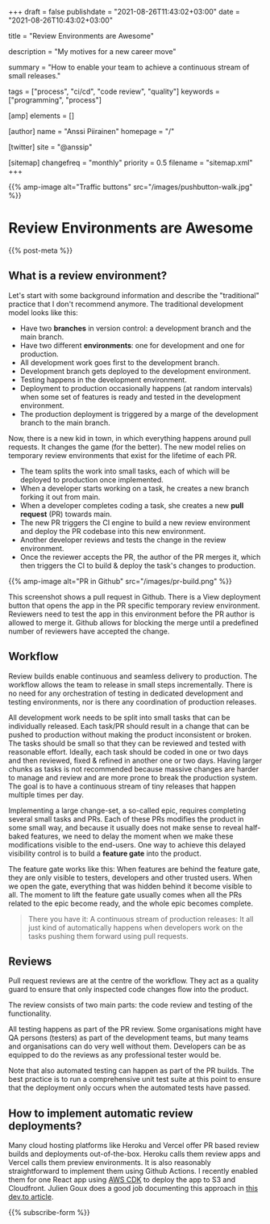 +++
draft = false
publishdate = "2021-08-26T11:43:02+03:00"
date = "2021-08-26T10:43:02+03:00"

title = "Review Environments are Awesome"

description = "My motives for a new career move"

summary = "How to enable your team to achieve a continuous stream of small releases."

tags = ["process", "ci/cd", "code review", "quality"]
keywords = ["programming", "process"]

[amp]
    elements = []

[author]
    name = "Anssi Piirainen"
    homepage = "/"

[twitter]
    site = "@anssip"

[sitemap]
    changefreq = "monthly"
    priority = 0.5
    filename = "sitemap.xml"
+++

{{% amp-image alt="Traffic buttons" src="/images/pushbutton-walk.jpg" %}}

# Review Environments are Awesome

{{% post-meta %}}

## What is a review environment?

Let's start with some background information and describe the "traditional" practice that I don't recommend anymore. The traditional development model looks like this:

* Have two **branches** in version control: a development branch and the main branch.
* Have two different **environments**: one for development and one for production.
* All development work goes first to the development branch.
* Development branch gets deployed to the development environment.
* Testing happens in the development environment.
* Deployment to production occasionally happens (at random intervals) when some set of features is ready and tested in the development environment.
* The production deployment is triggered by a marge of the development branch to the main branch.

Now, there is a new kid in town, in which everything happens around pull requests. It changes the game (for the better). The new model relies on temporary review environments that exist for the lifetime of each PR.

* The team splits the work into small tasks, each of which will be deployed to production once implemented.
* When a developer starts working on a task, he creates a new branch forking it out from main.
* When a developer completes coding a task, she creates a new **pull request** (PR) towards main.
* The new PR triggers the CI engine to build a new review environment and deploy the PR codebase into this new environment.
* Another developer reviews and tests the change in the review environment.
* Once the reviewer accepts the PR, the author of the PR merges it, which then triggers the CI to build & deploy the task's changes to production.

{{% amp-image alt="PR in Github" src="/images/pr-build.png" %}}

This screenshot shows a pull request in Github. There is a View deployment button that opens the app in the PR specific temporary review environment. Reviewers need to test the app in this environment before the PR author is allowed to merge it. Github allows for blocking the merge until a predefined number of reviewers have accepted the change.

## Workflow

Review builds enable continuous and seamless delivery to production. The workflow allows the team to release in small steps incrementally. There is no need for any orchestration of testing in dedicated development and testing environments, nor is there any coordination of production releases.

All development work needs to be split into small tasks that can be individually released. Each task/PR should result in a change that can be pushed to production without making the product inconsistent or broken. The tasks should be small so that they can be reviewed and tested with reasonable effort. Ideally, each task should be coded in one or two days and then reviewed, fixed & refined in another one or two days. Having larger chunks as tasks is not recommended because massive changes are harder to manage and review and are more prone to break the production system. The goal is to have a continuous stream of tiny releases that happen multiple times per day.

Implementing a large change-set, a so-called epic, requires completing several small tasks and PRs. Each of these PRs modifies the product in some small way, and because it usually does not make sense to reveal half-baked features, we need to delay the moment when we make these modifications visible to the end-users. One way to achieve this delayed visibility control is to build a **feature gate** into the product.

The feature gate works like this: When features are behind the feature gate, they are only visible to testers, developers and other trusted users. When we open the gate, everything that was hidden behind it become visible to all. The moment to lift the feature gate usually comes when all the PRs related to the epic become ready, and the whole epic becomes complete.

> There you have it: A continuous stream of production releases: It all just kind of automatically happens when developers work on the tasks pushing them forward using pull requests.

## Reviews

Pull request reviews are at the centre of the workflow. They act as a quality guard to ensure that only inspected code changes flow into the product.

The review consists of two main parts: the code review and testing of the functionality.

All testing happens as part of the PR review. Some organisations might have QA persons (testers) as part of the development teams, but many teams and organisations can do very well without them. Developers can be as equipped to do the reviews as any professional tester would be.

Note that also automated testing can happen as part of the PR builds. The best practice is to run a comprehensive unit test suite at this point to ensure that the deployment only occurs when the automated tests have passed.

## How to implement automatic review deployments?

Many cloud hosting platforms like Heroku and Vercel offer PR based review builds and deployments out-of-the-box. Heroku calls them review apps and Vercel calls them preview environments.
It is also reasonably straightforward to implement them using Github Actions. I recently enabled them for one React app using [AWS CDK](https://aws.amazon.com/cdk/) to deploy the app to S3 and Cloudfront. Julien Goux does a good job documenting this approach in [this dev.to article](https://dev.to/jgoux/preview-environments-per-pull-request-using-aws-cdk-and-github-actions-bfi).

{{% subscribe-form %}}
